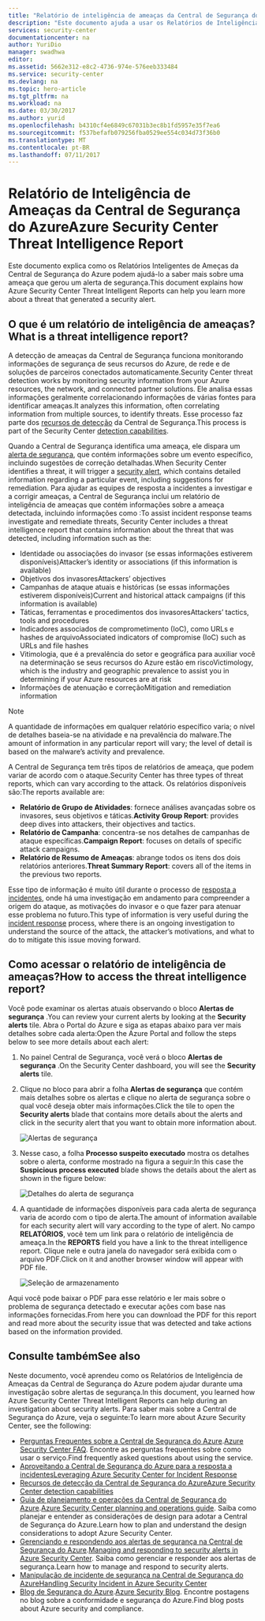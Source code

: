 ```yaml
---
title: "Relatório de inteligência de ameaças da Central de Segurança do Azure | Microsoft Docs"
description: "Este documento ajuda a usar os Relatórios de Inteligência de Ameaças da Central de Segurança do Azure durante uma investigação para obter mais informações sobre um alerta de segurança."
services: security-center
documentationcenter: na
author: YuriDio
manager: swadhwa
editor: 
ms.assetid: 5662e312-e8c2-4736-974e-576eeb333484
ms.service: security-center
ms.devlang: na
ms.topic: hero-article
ms.tgt_pltfrm: na
ms.workload: na
ms.date: 03/30/2017
ms.author: yurid
ms.openlocfilehash: b4310cf4e6849c67031b3ec8b1fd5957e35f7ea6
ms.sourcegitcommit: f537befafb079256fba0529ee554c034d73f36b0
ms.translationtype: MT
ms.contentlocale: pt-BR
ms.lasthandoff: 07/11/2017
---
```

# <a name="azure-security-center-threat-intelligence-report"></a><span data-ttu-id="fd095-103">Relatório de Inteligência de Ameaças da Central de Segurança do Azure</span><span class="sxs-lookup"><span data-stu-id="fd095-103">Azure Security Center Threat Intelligence Report</span></span>
<span data-ttu-id="fd095-104">Este documento explica como os Relatórios Inteligentes de Ameças da Central de Segurança do Azure podem ajudá-lo a saber mais sobre uma ameaça que gerou um alerta de segurança.</span><span class="sxs-lookup"><span data-stu-id="fd095-104">This document explains how Azure Security Center Threat Intelligent Reports can help you learn more about a threat that generated a security alert.</span></span>

## <a name="what-is-a-threat-intelligence-report"></a><span data-ttu-id="fd095-105">O que é um relatório de inteligência de ameaças?</span><span class="sxs-lookup"><span data-stu-id="fd095-105">What is a threat intelligence report?</span></span>
<span data-ttu-id="fd095-106">A detecção de ameaças da Central de Segurança funciona monitorando informações de segurança de seus recursos do Azure, de rede e de soluções de parceiros conectados automaticamente.</span><span class="sxs-lookup"><span data-stu-id="fd095-106">Security Center threat detection works by monitoring security information from your Azure resources, the network, and connected partner solutions.</span></span> <span data-ttu-id="fd095-107">Ele analisa essas informações geralmente correlacionando informações de várias fontes para identificar ameaças.</span><span class="sxs-lookup"><span data-stu-id="fd095-107">It analyzes this information, often correlating information from multiple sources, to identify threats.</span></span> <span data-ttu-id="fd095-108">Esse processo faz parte dos [recursos de detecção](security-center-detection-capabilities.md) da Central de Segurança.</span><span class="sxs-lookup"><span data-stu-id="fd095-108">This process is part of the Security Center [detection capabilities](security-center-detection-capabilities.md).</span></span>

<span data-ttu-id="fd095-109">Quando a Central de Segurança identifica uma ameaça, ele dispara um [alerta de segurança](security-center-managing-and-responding-alerts.md), que contém informações sobre um evento específico, incluindo sugestões de correção detalhadas.</span><span class="sxs-lookup"><span data-stu-id="fd095-109">When Security Center identifies a threat, it will trigger a [security alert](security-center-managing-and-responding-alerts.md), which contains detailed information regarding a particular event, including suggestions for remediation.</span></span> <span data-ttu-id="fd095-110">Para ajudar as equipes de resposta a incidentes a investigar e a corrigir ameaças, a Central de Segurança inclui um relatório de inteligência de ameaças que contém informações sobre a ameaça detectada, incluindo informações como :</span><span class="sxs-lookup"><span data-stu-id="fd095-110">To assist incident response teams investigate and remediate threats, Security Center includes a threat intelligence report that contains information about the threat that was detected, including information such as the:</span></span>

* <span data-ttu-id="fd095-111">Identidade ou associações do invasor (se essas informações estiverem disponíveis)</span><span class="sxs-lookup"><span data-stu-id="fd095-111">Attacker’s identity or associations (if this information is available)</span></span>
* <span data-ttu-id="fd095-112">Objetivos dos invasores</span><span class="sxs-lookup"><span data-stu-id="fd095-112">Attackers’ objectives</span></span>
* <span data-ttu-id="fd095-113">Campanhas de ataque atuais e históricas (se essas informações estiverem disponíveis)</span><span class="sxs-lookup"><span data-stu-id="fd095-113">Current and historical attack campaigns (if this information is available)</span></span>
* <span data-ttu-id="fd095-114">Táticas, ferramentas e procedimentos dos invasores</span><span class="sxs-lookup"><span data-stu-id="fd095-114">Attackers’ tactics, tools and procedures</span></span>
* <span data-ttu-id="fd095-115">Indicadores associados de comprometimento (IoC), como URLs e hashes de arquivo</span><span class="sxs-lookup"><span data-stu-id="fd095-115">Associated indicators of compromise (IoC) such as URLs and file hashes</span></span>
* <span data-ttu-id="fd095-116">Vitimologia, que é a prevalência do setor e geográfica para auxiliar você na determinação se seus recursos do Azure estão em risco</span><span class="sxs-lookup"><span data-stu-id="fd095-116">Victimology, which is the industry and geographic prevalence to assist you in determining if your Azure resources are at risk</span></span>
* <span data-ttu-id="fd095-117">Informações de atenuação e correção</span><span class="sxs-lookup"><span data-stu-id="fd095-117">Mitigation and remediation information</span></span>

> [!NOTE]
> <span data-ttu-id="fd095-118">A quantidade de informações em qualquer relatório específico varia; o nível de detalhes baseia-se na atividade e na prevalência do malware.</span><span class="sxs-lookup"><span data-stu-id="fd095-118">The amount of information in any particular report will vary; the level of detail is based on the malware’s activity and prevalence.</span></span>
>
>

<span data-ttu-id="fd095-119">A Central de Segurança tem três tipos de relatórios de ameaça, que podem variar de acordo com o ataque.</span><span class="sxs-lookup"><span data-stu-id="fd095-119">Security Center has three types of threat reports, which can vary according to the attack.</span></span> <span data-ttu-id="fd095-120">Os relatórios disponíveis são:</span><span class="sxs-lookup"><span data-stu-id="fd095-120">The reports available are:</span></span>

* <span data-ttu-id="fd095-121">**Relatório de Grupo de Atividades**: fornece análises avançadas sobre os invasores, seus objetivos e táticas.</span><span class="sxs-lookup"><span data-stu-id="fd095-121">**Activity Group Report**: provides deep dives into attackers, their objectives and tactics.</span></span>
* <span data-ttu-id="fd095-122">**Relatório de Campanha**: concentra-se nos detalhes de campanhas de ataque específicas.</span><span class="sxs-lookup"><span data-stu-id="fd095-122">**Campaign Report**: focuses on details of specific attack campaigns.</span></span>
* <span data-ttu-id="fd095-123">**Relatório de Resumo de Ameaças**: abrange todos os itens dos dois relatórios anteriores.</span><span class="sxs-lookup"><span data-stu-id="fd095-123">**Threat Summary Report**: covers all of the items in the previous two reports.</span></span>

<span data-ttu-id="fd095-124">Esse tipo de informação é muito útil durante o processo de [resposta a incidentes](security-center-incident-response.md), onde há uma investigação em andamento para compreender a origem do ataque, as motivações do invasor e o que fazer para atenuar esse problema no futuro.</span><span class="sxs-lookup"><span data-stu-id="fd095-124">This type of information is very useful during the [incident response](security-center-incident-response.md) process, where there is an ongoing investigation to understand the source of the attack, the attacker’s motivations, and what to do to mitigate this issue moving forward.</span></span>

## <a name="how-to-access-the-threat-intelligence-report"></a><span data-ttu-id="fd095-125">Como acessar o relatório de inteligência de ameaças?</span><span class="sxs-lookup"><span data-stu-id="fd095-125">How to access the threat intelligence report?</span></span>
<span data-ttu-id="fd095-126">Você pode examinar os alertas atuais observando o bloco **Alertas de segurança** .</span><span class="sxs-lookup"><span data-stu-id="fd095-126">You can review your current alerts by looking at the **Security alerts** tile.</span></span> <span data-ttu-id="fd095-127">Abra o Portal do Azure e siga as etapas abaixo para ver mais detalhes sobre cada alerta:</span><span class="sxs-lookup"><span data-stu-id="fd095-127">Open the Azure Portal and follow the steps below to see more details about each alert:</span></span>

1. <span data-ttu-id="fd095-128">No painel Central de Segurança, você verá o bloco **Alertas de segurança** .</span><span class="sxs-lookup"><span data-stu-id="fd095-128">On the Security Center dashboard, you will see the **Security alerts** tile.</span></span>
2. <span data-ttu-id="fd095-129">Clique no bloco para abrir a folha **Alertas de segurança** que contém mais detalhes sobre os alertas e clique no alerta de segurança sobre o qual você deseja obter mais informações.</span><span class="sxs-lookup"><span data-stu-id="fd095-129">Click the tile to open the **Security alerts** blade that contains more details about the alerts and click in the security alert that you want to obtain more information about.</span></span>

    ![Alertas de segurança](./media/security-center-threat-report/security-center-threat-report-fig1.png)
3. <span data-ttu-id="fd095-131">Nesse caso, a folha **Processo suspeito executado** mostra os detalhes sobre o alerta, conforme mostrado na figura a seguir:</span><span class="sxs-lookup"><span data-stu-id="fd095-131">In this case the **Suspicious process executed** blade shows the details about the alert as shown in the figure below:</span></span>

    ![Detalhes do alerta de segurança](./media/security-center-threat-report/security-center-threat-report-fig2.png)
4. <span data-ttu-id="fd095-133">A quantidade de informações disponíveis para cada alerta de segurança varia de acordo com o tipo de alerta.</span><span class="sxs-lookup"><span data-stu-id="fd095-133">The amount of information available for each security alert will vary according to the type of alert.</span></span> <span data-ttu-id="fd095-134">No campo **RELATÓRIOS**, você tem um link para o relatório de inteligência de ameaça.</span><span class="sxs-lookup"><span data-stu-id="fd095-134">In the **REPORTS** field you have a link to the threat intelligence report.</span></span> <span data-ttu-id="fd095-135">Clique nele e outra janela do navegador será exibida com o arquivo PDF.</span><span class="sxs-lookup"><span data-stu-id="fd095-135">Click on it and another browser window will appear with PDF file.</span></span>

   ![Seleção de armazenamento](./media/security-center-threat-report/security-center-threat-report-fig3.png)

<span data-ttu-id="fd095-137">Aqui você pode baixar o PDF para esse relatório e ler mais sobre o problema de segurança detectado e executar ações com base nas informações fornecidas.</span><span class="sxs-lookup"><span data-stu-id="fd095-137">From here you can download the PDF for this report and read more about the security issue that was detected and take actions based on the information provided.</span></span>

## <a name="see-also"></a><span data-ttu-id="fd095-138">Consulte também</span><span class="sxs-lookup"><span data-stu-id="fd095-138">See also</span></span>
<span data-ttu-id="fd095-139">Neste documento, você aprendeu como os Relatórios de Inteligência de Ameaças da Central de Segurança do Azure podem ajudar durante uma investigação sobre alertas de segurança.</span><span class="sxs-lookup"><span data-stu-id="fd095-139">In this document, you learned how Azure Security Center Threat Intelligent Reports can help during an investigation about security alerts.</span></span> <span data-ttu-id="fd095-140">Para saber mais sobre a Central de Segurança do Azure, veja o seguinte:</span><span class="sxs-lookup"><span data-stu-id="fd095-140">To learn more about Azure Security Center, see the following:</span></span>

* <span data-ttu-id="fd095-141">[Perguntas Frequentes sobre a Central de Segurança do Azure](security-center-faq.md).</span><span class="sxs-lookup"><span data-stu-id="fd095-141">[Azure Security Center FAQ](security-center-faq.md).</span></span> <span data-ttu-id="fd095-142">Encontre as perguntas frequentes sobre como usar o serviço.</span><span class="sxs-lookup"><span data-stu-id="fd095-142">Find frequently asked questions about using the service.</span></span>
* [<span data-ttu-id="fd095-143">Aproveitando a Central de Segurança do Azure para a resposta a incidentes</span><span class="sxs-lookup"><span data-stu-id="fd095-143">Leveraging Azure Security Center for Incident Response</span></span>](security-center-incident-response.md)
* [<span data-ttu-id="fd095-144">Recursos de detecção da Central de Segurança do Azure</span><span class="sxs-lookup"><span data-stu-id="fd095-144">Azure Security Center detection capabilities</span></span>](security-center-detection-capabilities.md)
* <span data-ttu-id="fd095-145">[Guia de planejamento e operações da Central de Segurança do Azure](security-center-planning-and-operations-guide.md).</span><span class="sxs-lookup"><span data-stu-id="fd095-145">[Azure Security Center planning and operations guide](security-center-planning-and-operations-guide.md).</span></span> <span data-ttu-id="fd095-146">Saiba como planejar e entender as considerações de design para adotar a Central de Segurança do Azure.</span><span class="sxs-lookup"><span data-stu-id="fd095-146">Learn how to plan and understand the design considerations to adopt Azure Security Center.</span></span>
* <span data-ttu-id="fd095-147">[Gerenciando e respondendo aos alertas de segurança na Central de Segurança do Azure](security-center-managing-and-responding-alerts.md).</span><span class="sxs-lookup"><span data-stu-id="fd095-147">[Managing and responding to security alerts in Azure Security Center](security-center-managing-and-responding-alerts.md).</span></span> <span data-ttu-id="fd095-148">Saiba como gerenciar e responder aos alertas de segurança.</span><span class="sxs-lookup"><span data-stu-id="fd095-148">Learn how to manage and respond to security alerts.</span></span>
* [<span data-ttu-id="fd095-149">Manipulação de incidente de segurança na Central de Segurança do Azure</span><span class="sxs-lookup"><span data-stu-id="fd095-149">Handling Security Incident in Azure Security Center</span></span>](security-center-incident.md)
* <span data-ttu-id="fd095-150">[Blog de Segurança do Azure](http://blogs.msdn.com/b/azuresecurity/).</span><span class="sxs-lookup"><span data-stu-id="fd095-150">[Azure Security Blog](http://blogs.msdn.com/b/azuresecurity/).</span></span> <span data-ttu-id="fd095-151">Encontre postagens no blog sobre a conformidade e segurança do Azure.</span><span class="sxs-lookup"><span data-stu-id="fd095-151">Find blog posts about Azure security and compliance.</span></span>
